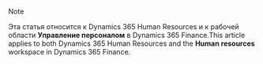 > [!NOTE]
> <span data-ttu-id="118e7-101">Эта статья относится к Dynamics 365 Human Resources и к рабочей области **Управление персоналом** в Dynamics 365 Finance.</span><span class="sxs-lookup"><span data-stu-id="118e7-101">This article applies to both Dynamics 365 Human Resources and the **Human resources** workspace in Dynamics 365 Finance.</span></span>